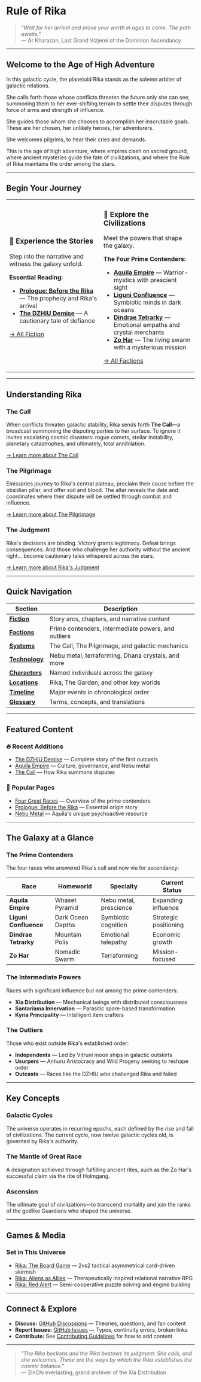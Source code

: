 # Rule of Rika

> *"Wait for her arrival and prove your worth in ages to come. The path awaits."*  
> — Ar Kharazon, Last Grand Vizjerei of the Dominion Ascendancy

---

## Welcome to the Age of High Adventure

In this galactic cycle, the planetoid Rika stands as the solemn arbiter of galactic relations. 

She calls forth those whose conflicts threaten the future only she can see, summoning them to her ever-shifting terrain to settle their disputes through force of arms and strength of influence. 

She guides those whom she chooses to accomplish her inscrutable goals. These are her chosen, her unlikely heroes, her adventurers. 

She welcomes pilgrims, to hear their cries and demands. 

This is the age of high adventure, where empires clash on sacred ground, where ancient mysteries guide the fate of civilizations, and where the Rule of Rika maintains the order among the stars.

---

## Begin Your Journey

<table>
<tr>
<td width="50%">

### 📖 **Experience the Stories**
Step into the narrative and witness the galaxy unfold.

**Essential Reading:**
- [**Prologue: Before the Rika**](fiction/00-prologue) — The prophecy and Rika's arrival
- [**The DZHIU Demise**](fiction/01-the-dzhiu-demise) — A cautionary tale of defiance

[→ All Fiction](fiction/index)

</td>
<td width="50%">

### 🌌 **Explore the Civilizations**
Meet the powers that shape the galaxy.

**The Four Prime Contenders:**
- [**Aquila Empire**](factions/prime-contenders/akvira/Culture) — Warrior-mystics with prescient sight
- [**Liguni Confluence**](factions/prime-contenders/liguni-confluence) — Symbiotic minds in dark oceans
- [**Dindrae Tetrarky**](factions/prime-contenders/dindrae-tetrarky) — Emotional empaths and crystal merchants
- [**Zo Har**](factions/prime-contenders/zo-har) — The living swarm with a mysterious mission

[→ All Factions](factions/index)

</td>
</tr>
</table>

---

## Understanding Rika

### The Call
When conflicts threaten galactic stability, Rika sends forth **The Call**—a broadcast summoning the disputing parties to her surface. To ignore it invites escalating cosmic disasters: rogue comets, stellar instability, planetary catastrophes, and ultimately, total annihilation.

[→ Learn more about The Call](systems/the-call)

### The Pilgrimage
Emissaries journey to Rika's central plateau, proclaim their cause before the obsidian pillar, and offer soil and blood. The altar reveals the date and coordinates where their dispute will be settled through combat and influence.

[→ Learn more about The Pilgrimage](systems/the-pilgrimage)

### The Judgment
Rika's decisions are binding. Victory grants legitimacy. Defeat brings consequences. And those who challenge her authority without the ancient right... become cautionary tales whispered across the stars.

[→ Learn more about Rika's Judgment](systems/rika-judgment)

---

## Quick Navigation

| Section | Description |
|---------|-------------|
| **[Fiction](fiction/index)** | Story arcs, chapters, and narrative content |
| **[Factions](factions/index)** | Prime contenders, intermediate powers, and outliers |
| **[Systems](systems/index)** | The Call, The Pilgrimage, and galactic mechanics |
| **[Technology](technology/index)** | Nebu metal, terraforming, Dhana crystals, and more |
| **[Characters](characters/index)** | Named individuals across the galaxy |
| **[Locations](locations/index)** | Rika, The Garden, and other key worlds |
| **[Timeline](meta/timeline)** | Major events in chronological order |
| **[Glossary](meta/glossary)** | Terms, concepts, and translations |

---

## Featured Content

### 🔥 **Recent Additions**
- [The DZHIU Demise](fiction/01-the-dzhiu-demise) — Complete story of the first outcasts
- [Aquila Empire](factions/prime-contenders/aquila-empire) — Culture, governance, and Nebu metal
- [The Call](systems/the-call) — How Rika summons disputes

### 🌟 **Popular Pages**
- [Four Great Races](factions/index) — Overview of the prime contenders
- [Prologue: Before the Rika](fiction/00-prologue) — Essential origin story
- [Nebu Metal](technology/nebu-metal.md) — Aquila's unique psychoactive resource

---

## The Galaxy at a Glance

### The Prime Contenders
The four races who answered Rika's call and now vie for ascendancy:

| Race | Homeworld | Specialty | Current Status |
|------|-----------|-----------|----------------|
| **Aquila Empire** | Whaset Pyramid | Nebu metal, prescience | Expanding influence |
| **Liguni Confluence** | Dark Ocean Depths | Symbiotic cognition | Strategic positioning |
| **Dindrae Tetrarky** | Mountain Polis | Emotional telepathy | Economic growth |
| **Zo Har** | Nomadic Swarm | Terraforming | Mission-focused |

### The Intermediate Powers
Races with significant influence but not among the prime contenders:

- **Xia Distribution** — Mechanical beings with distributed consciousness
- **Santariama Innervation** — Parasitic spore-based transformation
- **Kyria Principality** — Intelligent item crafters

### The Outliers
Those who exist outside Rika's established order:

- **Independents** — Led by Vitruni moon ships in galactic outskirts
- **Usurpers** — Anhuru Aristocracy and Wild Progeny seeking to reshape order
- **Outcasts** — Races like the DZHIU who challenged Rika and failed

---

## Key Concepts

### Galactic Cycles
The universe operates in recurring epochs, each defined by the rise and fall of civilizations. The current cycle, now twelve galactic cycles old, is governed by Rika's authority.

### The Mantle of Great Race
A designation achieved through fulfilling ancient rites, such as the Zo Har's successful claim via the rite of Holmgang.

### Ascension
The ultimate goal of civilizations—to transcend mortality and join the ranks of the godlike Guardians who shaped the universe.

---

## Games & Media

### Set in This Universe
- [Rika: The Board Game](games/rika-board-game.md) — 2vs2 tactical asymmetrical card-driven skirmish
- [Rika: Aliens as Allies](games/rika-rpg.md) — Therapeutically inspired relational narrative RPG  
- [Rika: Red Alert](games/rika-red-alert.md) — Semi-cooperative puzzle solving and engine building

---

## Connect & Explore

- **Discuss:** [GitHub Discussions](#) — Theories, questions, and fan content
- **Report Issues:** [GitHub Issues](#) — Typos, continuity errors, broken links
- **Contribute:** See [Contributing Guidelines](meta/contributing) for how to add content

---

> *"The Rika beckons and the Rika bestows its judgment. She calls, and she welcomes. These are the ways by which the Rika establishes the cosmic balance."*  
> — ZinChi everlasting, grand archiver of the Xia Distribution
